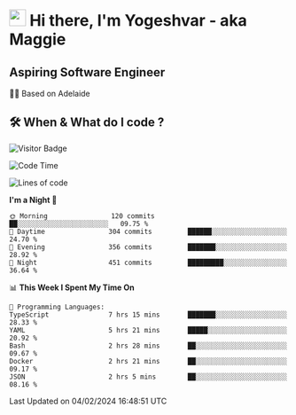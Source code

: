 <h1><img src="https://emojis.slackmojis.com/emojis/images/1531849430/4246/blob-sunglasses.gif?1531849430" width="30"/> Hi there, I'm Yogeshvar - aka Maggie</h1>

## Aspiring Software Engineer
🏂🏻  Based on Adelaide 

## 🛠 When & What do I code ?  

![Visitor Badge](https://visitor-badge.feriirawann.repl.co?username=yogeshvar&repo=yogeshvar&label=Visitors&style=plastic&color=%23457BFF&contentType=svg)

<!--START_SECTION:waka-->
![Code Time](http://img.shields.io/badge/Code%20Time-2%2C667%20hrs%2038%20mins-blue)

![Lines of code](https://img.shields.io/badge/From%20Hello%20World%20I%27ve%20Written-4.1%20million%20lines%20of%20code-blue)

**I'm a Night 🦉** 

```text
🌞 Morning                120 commits         ██░░░░░░░░░░░░░░░░░░░░░░░   09.75 % 
🌆 Daytime                304 commits         ██████░░░░░░░░░░░░░░░░░░░   24.70 % 
🌃 Evening                356 commits         ███████░░░░░░░░░░░░░░░░░░   28.92 % 
🌙 Night                  451 commits         █████████░░░░░░░░░░░░░░░░   36.64 % 
```


📊 **This Week I Spent My Time On** 

```text
💬 Programming Languages: 
TypeScript               7 hrs 15 mins       ███████░░░░░░░░░░░░░░░░░░   28.33 % 
YAML                     5 hrs 21 mins       █████░░░░░░░░░░░░░░░░░░░░   20.92 % 
Bash                     2 hrs 28 mins       ██░░░░░░░░░░░░░░░░░░░░░░░   09.67 % 
Docker                   2 hrs 21 mins       ██░░░░░░░░░░░░░░░░░░░░░░░   09.17 % 
JSON                     2 hrs 5 mins        ██░░░░░░░░░░░░░░░░░░░░░░░   08.16 % 
```


 Last Updated on 04/02/2024 16:48:51 UTC
<!--END_SECTION:waka-->
